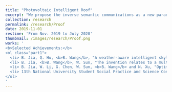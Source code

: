 ```yaml
---
title: "Photovoltaic Intelligent Roof"
excerpt: "We propose the inverse semantic communications as a new paradigm. Instead of extracting semantic information from messages, we aim to encode the taskrelated source messages into a hyper-source message for data transmission or storage. Following this paradigm, we design an inverse semantic-aware wireless sensing framework with three algorithms for data sampling, reconfigurable intelligent surface (RIS)-aided encoding, and self-supervised decoding, respectively. Using the sensing data collected from real-world, we show that our framework can reduce the data volume by 95% compared to that before encoding, without affecting the accomplishment of sensing tasks."
collection: research
permalink: /research/Proof
date: 2019-11-01
restime: 'From Nov. 2019 to July 2020'
thumbnail: /images/research/Proof.png
works: '
<b>Selected Achievements:</b> 
<ol class="part1">
  <li> B. Jia, Q. Hu, <b>B. Wang</b>, "A weather-aware intelligent skylight control system," ZL.202010452971.5, 2020. </li>
  <li> B. Jia, <b>B. Wang</b>, W. Sun, "The invention relates to a multi-perception intelligent photovoltaic roof and its design method and design system," ZL202010357623.X, 2020. </li>
  <li> B. Jia, W. Li, G. Chen, W. Sun, <b>B. Wang</b> and N. Xu, "Optimized Design of Skylight Arrangement to Enhance the Uniformity of Indoor Sunlight Illumination," <i>Sustainability</i> 2023, 15, 11257. </li>
  <li> 13th National University Student Social Practice and Science Contest on Energy Saving & Emission Reduction of China, 2020. <b>Third Prize</b> </li>
</ol>
'
---
```

